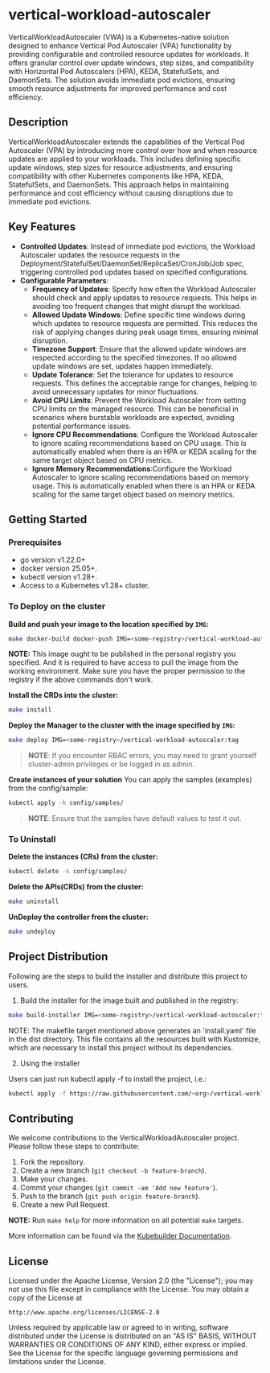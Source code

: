 # vertical-workload-autoscaler

VerticalWorkloadAutoscaler (VWA) is a Kubernetes-native solution designed to enhance Vertical Pod Autoscaler (VPA) functionality by providing configurable and controlled resource updates for workloads. It offers granular control over update windows, step sizes, and compatibility with Horizontal Pod Autoscalers (HPA), KEDA, StatefulSets, and DaemonSets. The solution avoids immediate pod evictions, ensuring smooth resource adjustments for improved performance and cost efficiency.

## Description

VerticalWorkloadAutoscaler extends the capabilities of the Vertical Pod Autoscaler (VPA) by introducing more control over how and when resource updates are applied to your workloads. This includes defining specific update windows, step sizes for resource adjustments, and ensuring compatibility with other Kubernetes components like HPA, KEDA, StatefulSets, and DaemonSets. This approach helps in maintaining performance and cost efficiency without causing disruptions due to immediate pod evictions.

## Key Features

- **Controlled Updates**: Instead of immediate pod evictions, the Workload Autoscaler updates the resource requests in the Deployment/StatefulSet/DaemonSet/ReplicaSet/CronJob/Job spec, triggering controlled pod updates based on specified configurations.
- **Configurable Parameters**:
  - **Frequency of Updates**: Specify how often the Workload Autoscaler should check and apply updates to resource requests. This helps in avoiding too frequent changes that might disrupt the workload.
  - **Allowed Update Windows**: Define specific time windows during which updates to resource requests are permitted. This reduces the risk of applying changes during peak usage times, ensuring minimal disruption.
  - **Timezone Support**: Ensure that the allowed update windows are respected according to the specified timezones. If no allowed update windows are set, updates happen immediately.
  - **Update Tolerance**: Set the tolerance for updates to resource requests. This defines the acceptable range for changes, helping to avoid unnecessary updates for minor fluctuations.
  - **Avoid CPU Limits**: Prevent the Workload Autoscaler from setting CPU limits on the managed resource. This can be beneficial in scenarios where burstable workloads are expected, avoiding potential performance issues.
  - **Ignore CPU Recommendations**: Configure the Workload Autoscaler to ignore scaling recommendations based on CPU usage. This is automatically enabled when there is an HPA or KEDA scaling for the same target object based on CPU metrics.
  - **Ignore Memory Recommendations**:Configure the Workload Autoscaler to ignore scaling recommendations based on memory usage. This is automatically enabled when there is an HPA or KEDA scaling for the same target object based on memory metrics.

## Getting Started

### Prerequisites

- go version v1.22.0+
- docker version 25.05+.
- kubectl version v1.28+.
- Access to a Kubernetes v1.28+ cluster.

### To Deploy on the cluster

**Build and push your image to the location specified by `IMG`:**

```sh
make docker-build docker-push IMG=<some-registry>/vertical-workload-autoscaler:tag
```

**NOTE:** This image ought to be published in the personal registry you specified.
And it is required to have access to pull the image from the working environment.
Make sure you have the proper permission to the registry if the above commands don't work.

**Install the CRDs into the cluster:**

```sh
make install
```

**Deploy the Manager to the cluster with the image specified by `IMG`:**

```sh
make deploy IMG=<some-registry>/vertical-workload-autoscaler:tag
```

> **NOTE**: If you encounter RBAC errors, you may need to grant yourself cluster-admin
privileges or be logged in as admin.

**Create instances of your solution**
You can apply the samples (examples) from the config/sample:

```sh
kubectl apply -k config/samples/
```

>**NOTE**: Ensure that the samples have default values to test it out.

### To Uninstall

**Delete the instances (CRs) from the cluster:**

```sh
kubectl delete -k config/samples/
```

**Delete the APIs(CRDs) from the cluster:**

```sh
make uninstall
```

**UnDeploy the controller from the cluster:**

```sh
make undeploy
```

## Project Distribution

Following are the steps to build the installer and distribute this project to users.

1. Build the installer for the image built and published in the registry:

```sh
make build-installer IMG=<some-registry>/vertical-workload-autoscaler:tag
```

NOTE: The makefile target mentioned above generates an 'install.yaml'
file in the dist directory. This file contains all the resources built
with Kustomize, which are necessary to install this project without
its dependencies.

2. Using the installer

Users can just run kubectl apply -f <URL for YAML BUNDLE> to install the project, i.e.:

```sh
kubectl apply -f https://raw.githubusercontent.com/<org>/vertical-workload-autoscaler/<tag or branch>/dist/install.yaml
```

## Contributing

We welcome contributions to the VerticalWorkloadAutoscaler project. Please follow these steps to contribute:

1. Fork the repository.
2. Create a new branch (`git checkout -b feature-branch`).
3. Make your changes.
4. Commit your changes (`git commit -am 'Add new feature'`).
5. Push to the branch (`git push origin feature-branch`).
6. Create a new Pull Request.

**NOTE:** Run `make help` for more information on all potential `make` targets.

More information can be found via the [Kubebuilder Documentation](https://book.kubebuilder.io/introduction.html).

## License

Licensed under the Apache License, Version 2.0 (the "License");
you may not use this file except in compliance with the License.
You may obtain a copy of the License at

    http://www.apache.org/licenses/LICENSE-2.0

Unless required by applicable law or agreed to in writing, software
distributed under the License is distributed on an "AS IS" BASIS,
WITHOUT WARRANTIES OR CONDITIONS OF ANY KIND, either express or implied.
See the License for the specific language governing permissions and
limitations under the License.
